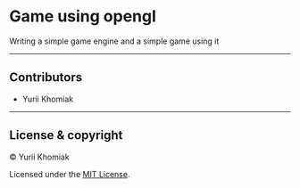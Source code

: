 ﻿# Game using opengl

Writing a simple game engine and a simple game using it

---

## Contributors

- Yurii Khomiak

---

## License & copyright

© Yurii Khomiak

Licensed under the [MIT License](LICENSE).